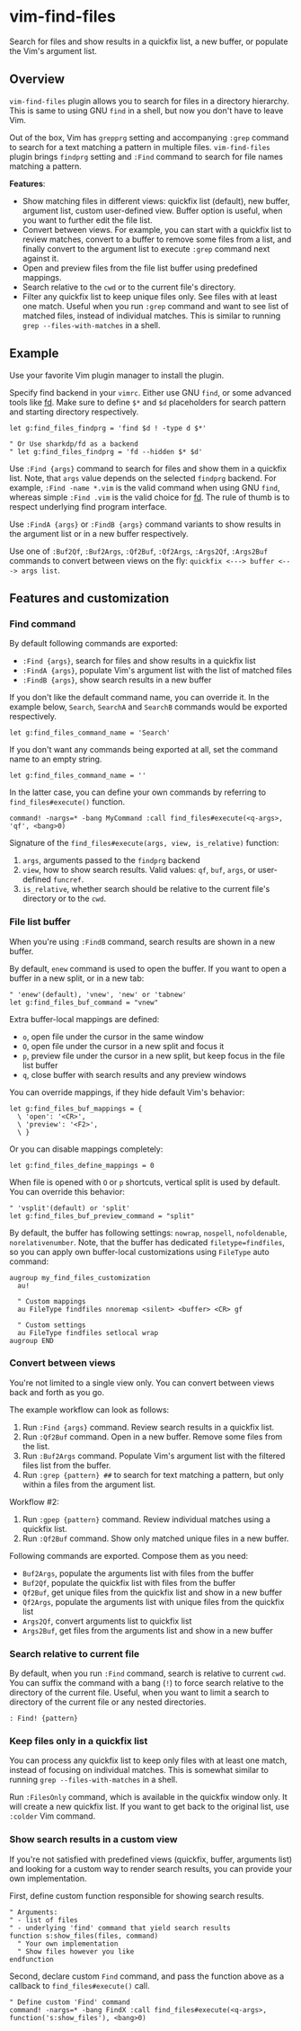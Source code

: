 # vim-find-files

Search for files and show results in a quickfix list, a new buffer, or populate the Vim's argument list.

## Overview
`vim-find-files` plugin allows you to search for files in a directory hierarchy. This is same to using GNU `find` in a shell, but now you don't have to leave Vim.

Out of the box, Vim has `grepprg` setting and accompanying `:grep` command to search for a text matching a pattern in multiple files. `vim-find-files` plugin brings `findprg` setting and `:Find` command to search for file names matching a pattern.


**Features**:
- Show matching files in different views: quickfix list (default), new buffer, argument list, custom user-defined view. Buffer option is useful, when you want to further edit the file list.
- Convert between views. For example, you can start with a quickfix list to review matches, convert to a buffer to remove some files from a list, and finally convert to the argument list to execute `:grep` command next against it.
- Open and preview files from the file list buffer using predefined mappings.
- Search relative to the `cwd` or to the current file's directory.
- Filter any quickfix list to keep unique files only. See files with at least one match. Useful when you run `:grep` command and want to see list of matched files, instead of individual matches. This is similar to running `grep --files-with-matches` in a shell.

## Example

Use your favorite Vim plugin manager to install the plugin.

Specify find backend in your `vimrc`. Either use GNU `find`, or some advanced tools like [fd](https://github.com/sharkdp/fd). Make sure to define `$*` and `$d` placeholders for search pattern and starting directory respectively.
```vim
let g:find_files_findprg = 'find $d ! -type d $*'

" Or Use sharkdp/fd as a backend
" let g:find_files_findprg = 'fd --hidden $* $d'
```
Use `:Find {args}` command to search for files and show them in a quickfix list. Note, that `args` value depends on the selected `findprg` backend. For example, `:Find -name *.vim` is the valid command when using GNU `find`, whereas simple `:Find .vim` is the valid choice for [fd](https://github.com/sharkdp/fd). The rule of thumb is to respect underlying find program interface.

Use `:FindA {args}` or `:FindB {args}` command variants to show results in the argument list or in a new buffer respectively.

Use one of `:Buf2Qf`, `:Buf2Args`, `:Qf2Buf`, `:Qf2Args`, `:Args2Qf`, `:Args2Buf` commands to convert between views on the fly: `quickfix <---> buffer <---> args list`.


## Features and customization

### Find command

By default following commands are exported:
- `:Find {args}`, search for files and show results in a quickfix list
- `:FindA {args}`, populate Vim's argument list with the list of matched files
- `:FindB {args}`, show search results in a new buffer

If you don't like the default command name, you can override it. In the example below, `Search`, `SearchA` and `SearchB` commands would be exported respectively.
```vim
let g:find_files_command_name = 'Search'
```
If you don't want any commands being exported at all, set the command name to an empty string.

```vim
let g:find_files_command_name = ''
```

In the latter case, you can define your own commands by referring to `find_files#execute()` function.

```vim
command! -nargs=* -bang MyCommand :call find_files#execute(<q-args>, 'qf', <bang>0)
```

Signature of the `find_files#execute(args, view, is_relative)` function:

1. `args`, arguments passed to the `findprg` backend
2. `view`, how to show search results. Valid values: `qf`, `buf`, `args`, or user-defined `funcref`.
2. `is_relative`, whether search should be relative to the current file's directory or to the `cwd`.


### File list buffer
When you're using `:FindB` command, search results are shown in a new buffer. 

By default, `enew` command is used to open the buffer. If you want to open a buffer in a new split, or in a new tab:

```vim
" 'enew'(default), 'vnew', 'new' or 'tabnew'
let g:find_files_buf_command = "vnew"
```

Extra buffer-local mappings are defined:

- `o`, open file under the cursor in the same window
- `O`, open file under the cursor in a new split and focus it
- `p`, preview file under the cursor in a new split, but keep focus in the file list buffer
- `q`, close buffer with search results and any preview windows

You can override mappings, if they hide default Vim's behavior:

```vim
let g:find_files_buf_mappings = {
  \ 'open': '<CR>',
  \ 'preview': '<F2>',
  \ }
```

Or you can disable mappings completely:

```vim
let g:find_files_define_mappings = 0
```

When file is opened with `O` or `p` shortcuts, vertical split is used by default. You can override this behavior:

```vim
" 'vsplit'(default) or 'split'
let g:find_files_buf_preview_command = "split"
```

By default, the buffer has following settings: `nowrap`, `nospell`, `nofoldenable`, `norelativenumber`. Note, that the buffer has dedicated `filetype=findfiles`, so you can apply own buffer-local customizations using `FileType` auto command:
 
```vim
augroup my_find_files_customization
  au!

  " Custom mappings
  au FileType findfiles nnoremap <silent> <buffer> <CR> gf

  " Custom settings
  au FileType findfiles setlocal wrap
augroup END
```

### Convert between views

You're not limited to a single view only. You can convert between views back and forth as you go.

The example workflow can look as follows:

1. Run `:Find {args}` command. Review search results in a quickfix list.
2. Run `:Qf2Buf` command. Open in a new buffer. Remove some files from the list.
3. Run `:Buf2Args` command. Populate Vim's argument list with the filtered files list from the buffer.
4. Run `:grep {pattern} ##` to search for text matching a pattern, but only within a files from the argument list.

Workflow #2:

1. Run `:gpep {pattern}` command. Review individual matches using a quickfix list.
2. Run `:Qf2Buf` command. Show only matched unique files in a new buffer.

Following commands are exported. Compose them as you need:
- `Buf2Args`, populate the arguments list with files from the buffer
- `Buf2Qf`, populate the quickfix list with files from the buffer
- `Qf2Buf`, get unique files from the quickfix list and show in a new buffer
- `Qf2Args`, populate the arguments list with unique files from the quickfix list
- `Args2Qf`, convert arguments list to quickfix list
- `Args2Buf`, get files from the arguments list and show in a new buffer


### Search relative to current file

By default, when you run `:Find` command, search is relative to current `cwd`. You can suffix the command with a bang (`!`) to force search relative to the directory of the current file. Useful, when you want to limit a search to directory of the current file or any nested directories.

```vim
: Find! {pattern}
```

### Keep files only in a quickfix list

You can process any quickfix list to keep only files with at least one match, instead of focusing on individual matches. This is somewhat similar to running `grep --files-with-matches` in a shell.

Run `:FilesOnly` command, which is available in the quickfix window only. It will create a new quickfix list. If you want to get back to the original list, use `:colder` Vim command.


### Show search results in a custom view
 
If you're not satisfied with predefined views (quickfix, buffer, arguments list) and looking for a custom way to render search results, you can provide your own implementation.

First, define custom function responsible for showing search results.

```vim
" Arguments:
" - list of files
" - underlying 'find' command that yield search results
function s:show_files(files, command)
  " Your own implementation
  " Show files however you like
endfunction
```

Second, declare custom `Find` command, and pass the function above as a callback to `find_files#execute()` call.
```vim
" Define custom 'Find' command
command! -nargs=* -bang FindX :call find_files#execute(<q-args>, function('s:show_files'), <bang>0)
```
